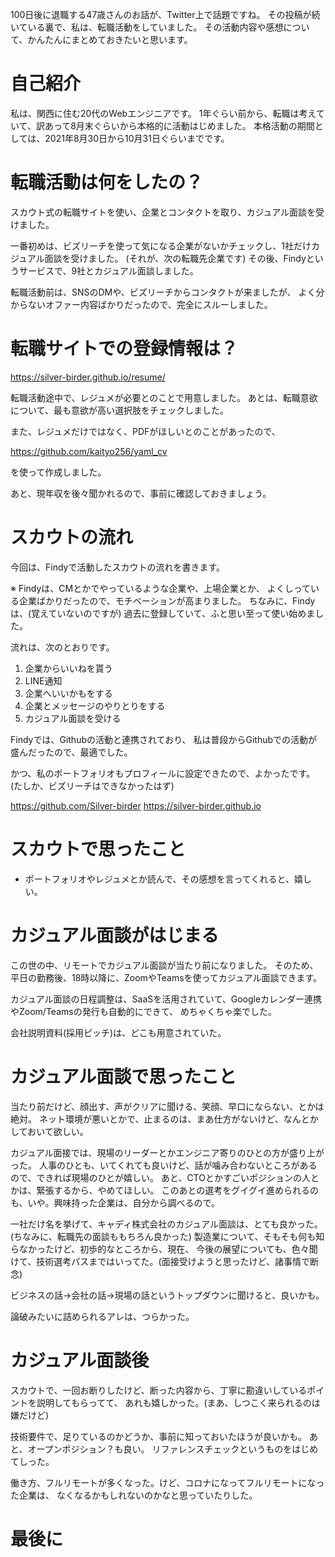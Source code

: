 <!-- 
title: スカウト経由カジュアル面談を10社受けた感想
date: 2021-11-12T18:30:00+09:00
draft: true
description: 
image: 
icon: 👔
-->

100日後に退職する47歳さんのお話が、Twitter上で話題ですね。
その投稿が続いている裏で、私は、転職活動をしていました。
その活動内容や感想について、かんたんにまとめておきたいと思います。

# 自己紹介

私は、関西に住む20代のWebエンジニアです。
1年ぐらい前から、転職は考えていて、訳あって8月末ぐらいから本格的に活動はじめました。
本格活動の期間としては、2021年8月30日から10月31日ぐらいまでです。

# 転職活動は何をしたの？

スカウト式の転職サイトを使い、企業とコンタクトを取り、カジュアル面談を受けました。

一番初めは、ビズリーチを使って気になる企業がないかチェックし、1社だけカジュアル面談を受けました。
(それが、次の転職先企業です)
その後、Findyというサービスで、9社とカジュアル面談しました。

転職活動前は、SNSのDMや、ビズリーチからコンタクトが来ましたが、
よく分からないオファー内容ばかりだったので、完全にスルーしました。

# 転職サイトでの登録情報は？

https://silver-birder.github.io/resume/

転職活動途中で、レジュメが必要とのことで用意しました。
あとは、転職意欲について、最も意欲が高い選択肢をチェックしました。

また、レジュメだけではなく、PDFがほしいとのことがあったので、

https://github.com/kaityo256/yaml_cv

を使って作成しました。

あと、現年収を後々聞かれるので、事前に確認しておきましょう。

# スカウトの流れ

今回は、Findyで活動したスカウトの流れを書きます。

※ Findyは、CMとかでやっているような企業や、上場企業とか、
よくしっている企業ばかりだったので、モチベーションが高まりました。
ちなみに、Findyは、(覚えていないのですが) 過去に登録していて、ふと思い至って使い始めました。

流れは、次のとおりです。

1. 企業からいいねを貰う
2. LINE通知
3. 企業へいいかもをする
4. 企業とメッセージのやりとりをする
5. カジュアル面談を受ける

Findyでは、Githubの活動と連携されており、
私は普段からGithubでの活動が盛んだったので、最適でした。

かつ、私のポートフォリオもプロフィールに設定できたので、よかったです。
(たしか、ビズリーチはできなかったはず)

https://github.com/Silver-birder
https://silver-birder.github.io

# スカウトで思ったこと

* ポートフォリオやレジュメとか読んで、その感想を言ってくれると、嬉しい。

# カジュアル面談がはじまる

この世の中、リモートでカジュアル面談が当たり前になりました。
そのため、平日の勤務後、18時以降に、ZoomやTeamsを使ってカジュアル面談できます。

カジュアル面談の日程調整は、SaaSを活用されていて、Googleカレンダー連携やZoom/Teamsの発行も自動的にできて、
めちゃくちゃ楽でした。

会社説明資料(採用ピッチ)は、どこも用意されていた。

# カジュアル面談で思ったこと

当たり前だけど、顔出す、声がクリアに聞ける、笑顔、早口にならない、とかは絶対。
ネット環境が悪いとかで、止まるのは、まあ仕方がないけど、なんとかしておいて欲しい。

カジュアル面接では、現場のリーダーとかエンジニア寄りのひとの方が盛り上がった。
人事のひとも、いてくれても良いけど、話が噛み合わないところがあるので、できれば現場のひとが嬉しい。
あと、CTOとかすごいポジションの人とかは、緊張するから、やめてほしい。
このあとの選考をグイグイ進められるのも、いや。興味持った企業は、自分から調べるので。

一社だけ名を挙げて、キャディ株式会社のカジュアル面談は、とても良かった。
(ちなみに、転職先の面談ももちろん良かった)
製造業について、そもそも何も知らなかったけど、初歩的なところから、現在、
今後の展望についても、色々聞けて、技術選考パスまではいってた。(面接受けようと思ったけど、諸事情で断念)

ビジネスの話→会社の話→現場の話というトップダウンに聞けると、良いかも。

論破みたいに詰められるアレは、つらかった。

# カジュアル面談後

スカウトで、一回お断りしたけど、断った内容から、丁寧に勘違いしているポイントを説明してもらってて、
あれも嬉しかった。(まあ、しつこく来られるのは嫌だけど)


技術要件で、足りているのかどうか、事前に知っておいたほうが良いかも。
あと、オープンポジション？も良い。
リファレンスチェックというものをはじめてしった。

働き方、フルリモートが多くなった。けど、コロナになってフルリモートになった企業は、
なくなるかもしれないのかなと思っていたりした。

# 最後に
